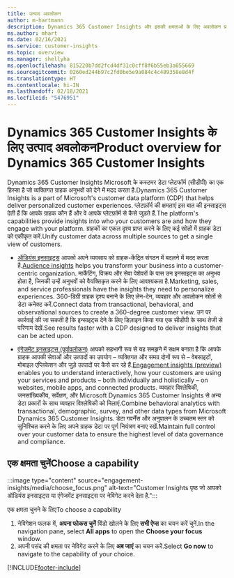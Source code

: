 ```yaml
---
title: उत्पाद अवलोकन
author: m-hartmann
description: Dynamics 365 Customer Insights और इसकी क्षमताओं के लिए अवलोकन प्राप्त करें.
ms.author: mhart
ms.date: 02/16/2021
ms.service: customer-insights
ms.topic: overview
ms.manager: shellyha
ms.openlocfilehash: 815220b7dd2fcd4df31c0cff8f6b55eb3a055669
ms.sourcegitcommit: 0260ed244b97c2fd0be5e9a084c4c489358e8d4f
ms.translationtype: HT
ms.contentlocale: hi-IN
ms.lasthandoff: 02/18/2021
ms.locfileid: "5476951"
---
```

# <a name="product-overview-for-dynamics-365-customer-insights"></a><span data-ttu-id="82350-103">Dynamics 365 Customer Insights के लिए उत्पाद अवलोकन</span><span class="sxs-lookup"><span data-stu-id="82350-103">Product overview for Dynamics 365 Customer Insights</span></span>

<span data-ttu-id="82350-104">Dynamics 365 Customer Insights Microsoft के कस्टमर डेटा प्लेटफॉर्म (सीडीपी) का एक हिस्सा है जो व्यक्तिगत ग्राहक अनुभवों को देने में मदद करता है.</span><span class="sxs-lookup"><span data-stu-id="82350-104">Dynamics 365 Customer Insights is a part of Microsoft's customer data platform (CDP) that helps deliver personalized customer experiences.</span></span> <span data-ttu-id="82350-105">प्लेटफ़ॉर्म की क्षमताएं इस बात की इनसाइट्स देती हैं कि आपके ग्राहक कौन हैं और वे आपके प्लेटफ़ॉर्म से कैसे जुड़ते हैं.</span><span class="sxs-lookup"><span data-stu-id="82350-105">The platform's capabilities provide insights into who your customers are and how they engage with your platform.</span></span> <span data-ttu-id="82350-106">ग्राहकों का एकल दृश्य प्राप्त करने के लिए कई स्रोतों में ग्राहक डेटा को एकीकृत करें.</span><span class="sxs-lookup"><span data-stu-id="82350-106">Unify customer data across multiple sources to get a single view of customers.</span></span>


- <span data-ttu-id="82350-107">[ऑडियंस इनसाइट्स](audience-insights/overview.md) आपको अपने व्यवसाय को ग्राहक-केंद्रित संगठन में बदलने में मदद करता है.</span><span class="sxs-lookup"><span data-stu-id="82350-107">[Audience insights](audience-insights/overview.md) helps you transform your business into a customer-centric organization.</span></span> <span data-ttu-id="82350-108">मार्केटिंग, विक्रय और सेवा पेशेवरों के पास उन इनसाइट्स का अनुभव होता है, जिनकी उन्हें अनुभवों को वैयक्तिकृत करने के लिए आवश्यकता है.</span><span class="sxs-lookup"><span data-stu-id="82350-108">Marketing, sales, and service professionals have the insights they need to personalize experiences.</span></span> <span data-ttu-id="82350-109">360-डिग्री ग्राहक दृश्य बनाने के लिए लेन-देन, व्यवहार और अवलोकन स्रोतों से डेटा कनेक्ट करें.</span><span class="sxs-lookup"><span data-stu-id="82350-109">Connect data from transactional, behavioral, and observational sources to create a 360-degree customer view.</span></span> <span data-ttu-id="82350-110">उन पर कार्रवाई की जा सकती है कि इन्साइट्स देने के लिए डिज़ाइन किया गया एक सीडीपी के साथ तेजी से परिणाम देखें.</span><span class="sxs-lookup"><span data-stu-id="82350-110">See results faster with a CDP designed to deliver insights that can be acted upon.</span></span> 

- <span data-ttu-id="82350-111">[एंगेजमेंट इनसाइट्स (पूर्वावलोकन)](engagement-insights/index.yml) आपको सहभागी रूप से यह समझने में सक्षम बनाता है कि आपके ग्राहक आपकी सेवाओं और उत्पादों का उपयोग – व्यक्तिगत और समग्र दोनों रूप से – वेबसाइटों, मोबाइल एप्लिकेशन और जुड़े उत्पादों पर कैसे कर रहे हैं.</span><span class="sxs-lookup"><span data-stu-id="82350-111">[Engagement insights (preview)](engagement-insights/index.yml) enables you to understand interactively, how your customers are using your services and products – both individually and holistically – on websites, mobile apps, and connected products.</span></span> <span data-ttu-id="82350-112">व्यवहार विश्लेषिकी, जनसांख्यिकीय, सर्वेक्षण, और Microsoft Dynamics 365 Customer Insights से अन्य डेटा प्रकारों के साथ व्यवहार विश्लेषिकी को मिलाएं.</span><span class="sxs-lookup"><span data-stu-id="82350-112">Combine behavioral analytics with transactional, demographic, survey, and other data types from Microsoft Dynamics 365 Customer Insights.</span></span> <span data-ttu-id="82350-113">डेटा गवर्नेंस और अनुपालन के उच्चतम स्तर को सुनिश्चित करने के लिए अपने ग्राहक डेटा पर पूर्ण नियंत्रण बनाए रखें.</span><span class="sxs-lookup"><span data-stu-id="82350-113">Maintain full control over your customer data to ensure the highest level of data governance and compliance.</span></span>
 
## <a name="choose-a-capability"></a><span data-ttu-id="82350-114">एक क्षमता चुनें</span><span class="sxs-lookup"><span data-stu-id="82350-114">Choose a capability</span></span>

:::image type="content" source="engagement-insights/media/choose_focus.png" alt-text="Customer Insights पृष्ठ जो आपको ऑडियंस इनसाइट्स या एंगेजमेंट इनसाइट्स पर नेविगेट करने देता है.":::

<span data-ttu-id="82350-116">एक क्षमता चुनने के लिए</span><span class="sxs-lookup"><span data-stu-id="82350-116">To choose a capability</span></span>

1. <span data-ttu-id="82350-117">नेविगेशन फलक में, **अपना फोकस चुनें** विंडो खोलने के लिए **सभी ऐप्स** का चयन करें चुनें.</span><span class="sxs-lookup"><span data-stu-id="82350-117">In the navigation pane, select **All apps** to open the **Choose your focus** window.</span></span>
1. <span data-ttu-id="82350-118">अपनी पसंद की क्षमता पर नेविगेट करने के लिए **अब जाएं** का चयन करें.</span><span class="sxs-lookup"><span data-stu-id="82350-118">Select **Go now** to navigate to the capability of your choice.</span></span>


[!INCLUDE[footer-include](includes/footer-banner.md)]